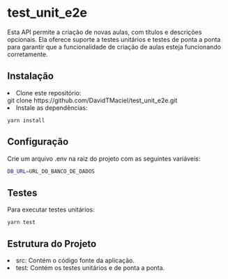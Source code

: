 # test_unit_e2e

Esta API permite a criação de novas aulas, com títulos e descrições opcionais. Ela oferece suporte a testes unitários e testes de ponta a ponta para garantir que a funcionalidade de criação de aulas esteja funcionando corretamente.

## Instalação
 <li>Clone este repositório: </li>
 git clone https://github.com/DavidTMaciel/test_unit_e2e.git 
<li>Instale as dependências: </li>


```yarn install```




## Configuração
Crie um arquivo .env na raiz do projeto com as seguintes variáveis:
```bash
DB_URL=URL_DO_BANCO_DE_DADOS
```
## Testes

Para executar testes unitários:  
```
yarn test
```
## Estrutura do Projeto

<li>src: Contém o código fonte da aplicação.</li>
<li>test: Contém os testes unitários e de ponta a ponta.</li>
